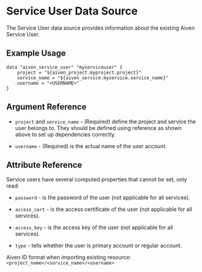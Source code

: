 # Service User Data Source

The Service User data source provides information about the existing Aiven Service User.

## Example Usage

```hcl
data "aiven_service_user" "myserviceuser" {
    project = "${aiven_project.myproject.project}"
    service_name = "${aiven_service.myservice.service_name}"
    username = "<USERNAME>"
}
```

## Argument Reference

* `project` and `service_name` - (Required) define the project and service the user belongs to.
They should be defined using reference as shown above to set up dependencies correctly.

* `username` - (Required) is the actual name of the user account.

## Attribute Reference

Service users have several computed properties that cannot be set, only read:

* `password` - is the password of the user (not applicable for all services).

* `access_cert` - is the access certificate of the user (not applicable for all services).

* `access_key` - is the access key of the user (not applicable for all services).

* `type` - tells whether the user is primary account or regular account.

Aiven ID format when importing existing resource: `<project_name>/<service_name>/<username>`